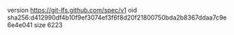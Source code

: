 version https://git-lfs.github.com/spec/v1
oid sha256:d412990df4b10f9ef3074ef3f6f8d20f21800750bda2b8367ddaa7c9e6e4e041
size 6223
